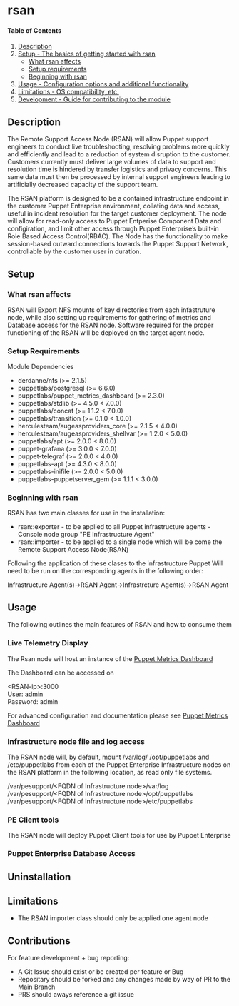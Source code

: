 # rsan

#### Table of Contents

1. [Description](#description)
2. [Setup - The basics of getting started with rsan](#setup)
    * [What rsan affects](#what-rsan-affects)
    * [Setup requirements](#setup-requirements)
    * [Beginning with rsan](#beginning-with-rsan)
3. [Usage - Configuration options and additional functionality](#usage)
4. [Limitations - OS compatibility, etc.](#limitations)
5. [Development - Guide for contributing to the module](#development)

## Description

The Remote Support Access Node (RSAN) will allow Puppet support engineers to conduct live troubleshooting, resolving problems more quickly and efficiently and lead to a reduction of system disruption to the customer.  
Customers currently must deliver large volumes of data to support and resolution time is hindered by transfer logistics and privacy concerns. This same data must then be processed by internal support engineers leading to artificially decreased capacity of the support team.

The RSAN platform is designed to be a contained infrastructure endpoint in the customer Puppet Enterprise environment, collating data and access, useful in incident resolution for the target customer deployment.
The node will allow for read-only access to Puppet Entperise Component Data and configiration, and limit other access through Puppet Enterprise’s built-in Role Based Access Control(RBAC).
The Node has the functionality to make session-based outward connections towards the Puppet Support Network, controllable by the customer user in duration.


## Setup

### What rsan affects 

RSAN will Export NFS mounts of key directories from each infastruture node, while also setting up requirements for gathering of metrics and Database access for the RSAN node.
Software required for the proper functioning of the RSAN will be deployed on the target agent node.


### Setup Requirements 

Module Dependencies

 - derdanne/nfs (>= 2.1.5)
 - puppetlabs/postgresql (>= 6.6.0)
 - puppetlabs/puppet_metrics_dashboard (>= 2.3.0)
 - puppetlabs/stdlib (>= 4.5.0 < 7.0.0)
- puppetlabs/concat (>= 1.1.2 < 7.0.0)
- puppetlabs/transition (>= 0.1.0 < 1.0.0)
- herculesteam/augeasproviders_core (>= 2.1.5 < 4.0.0)
- herculesteam/augeasproviders_shellvar (>= 1.2.0 < 5.0.0)
- puppetlabs/apt (>= 2.0.0 < 8.0.0)
- puppet-grafana (>= 3.0.0 < 7.0.0)
- puppet-telegraf (>= 2.0.0 < 4.0.0)
- puppetlabs-apt (>= 4.3.0 < 8.0.0)
- puppetlabs-inifile (>= 2.0.0 < 5.0.0)
- puppetlabs-puppetserver_gem (>= 1.1.1 < 3.0.0)


### Beginning with rsan

RSAN has two main classes for use in the installation:

 - rsan::exporter - to be applied to all Puppet infrastructure agents - Console node group "PE Infrastructure Agent"
 - rsan::importer - to be applied to a single node which will be come the Remote Support Access Node(RSAN)

Following the application of these clases to the infrastructure Puppet Will need to be run on the corresponding agents in the following order:

Infrastructure Agent(s)->RSAN Agent->Infrastrcture Agent(s)->RSAN Agent

## Usage
The following outlines the main features of RSAN and how to consume them
### Live Telemetry Display

The Rsan node will host an instance of the [Puppet Metrics Dashboard](https://forge.puppet.com/modules/puppetlabs/puppet_metrics_dashboard)
 
The Dashboard can be accessed on

<RSAN-ip\>:3000\
User: admin\
Password: admin

For advanced configuration and documentation please see [Puppet Metrics Dashboard](https://forge.puppet.com/modules/puppetlabs/puppet_metrics_dashboard)

### Infrastructure node file and log access	

The RSAN node will, by default, mount /var/log/ /opt/puppetlabs and /etc/puppetlabs from each of the Puppet Enterprise Infrastructure nodes on the RSAN platform in the following location, as read only file systems.

/var/pesupport/<FQDN of Infrastructure node\>/var/log\
/var/pesupport/<FQDN of Infrastructure node\>/opt/puppetlabs\
/var/pesupport/<FQDN of Infrastructure node\>/etc/puppetlabs



### PE Client tools

The RSAN node will deploy Puppet Client tools for use by Puppet Enterprise 


### Puppet Enterprise Database Access	

## Uninstallation 

## Limitations
 - The RSAN importer class should only be applied one agent node

## Contributions

For feature development + bug reporting:

 - A Git Issue should exist or be created per feature or Bug
 - Repositary should be forked and any changes made by way of PR to the Main Branch
 - PRS should aways reference a git issue
